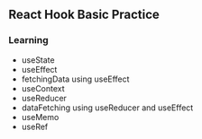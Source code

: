 ## React Hook Basic Practice

### Learning

- useState
- useEffect
- fetchingData using useEffect
- useContext
- useReducer
- dataFetching using useReducer and useEffect
- useMemo
- useRef
